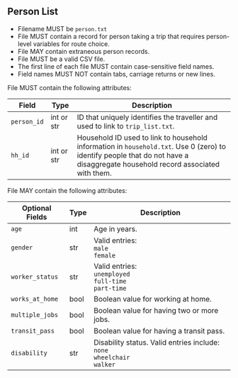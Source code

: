 ## Person List

 *  Filename MUST be `person.txt`
 *  File MUST contain a record for person taking a trip that requires person-level variables for route choice.
 *  File MAY contain extraneous person records.
 *  File MUST be a valid CSV file.
 *  The first line of each file MUST contain case-sensitive field names.
 *  Field names MUST NOT contain tabs, carriage returns or new lines.
 
File MUST contain the following attributes:

Field         	| Type   	| Description
--------------	|--------	|--------------------------------------------------------------------------------------------------------
`person_id`     |int or str | ID that uniquely identifies the traveller and used to link to `trip_list.txt`.
`hh_id`         |int or str | Household ID used to link to household information in `household.txt`. Use 0 (zero) to identify people that do not have a disaggregate household record associated with them.


File MAY contain the following attributes:

Optional Fields | Type   	| Description
--------------	|--------	|--------------------------------------------------------------------------------------------------------
`age`         	|int		| Age in years.
`gender`        |str     	| Valid entries: <br> `male` <br> `female`
`worker_status` |str     	| Valid entries: <br> `unemployed` <br> `full-time` <br> `part-time`
`works_at_home` |bool     	| Boolean value for working at home.
`multiple_jobs` |bool     	| Boolean value for having two or more jobs.
`transit_pass`	|bool     	| Boolean value for having a transit pass.
`disability`	|str     	| Disability status.  Valid entries include: <br> `none` <br> `wheelchair` <br> `walker`
